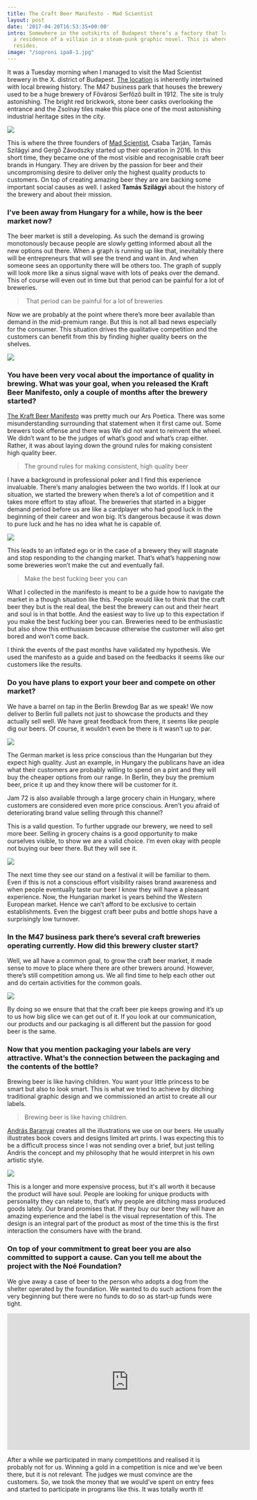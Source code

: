 ```yaml
---
title: The Craft Beer Manifesto - Mad Scientist
layout: post
date: '2017-04-20T16:53:35+00:00'
intro: Somewhere in the outskirts of Budapest there’s a factory that looks just like
  a residence of a villain in a steam-punk graphic novel. This is where the Mad Scientist
  resides.
image: "/soproni ipa8-1.jpg"
---
```

It was a Tuesday morning when I managed to visit the Mad Scientist brewery in the X. district of Budapest. [The location](http://hopbot.eu/framerate/ver-6/) is inherently intertwined with local brewing history. The M47 business park that houses the brewery used to be a huge brewery of Fővárosi Serfőző built in 1912. The site is truly astonishing. The bright red brickwork, stone beer casks overlooking the entrance and the Zsolnay tiles make this place one of the most astonishing industrial heritage sites in the city.


![](/uploads/soproni%20ipa10.jpg)




This is where the three founders of [Mad Scientist](https://www.facebook.com/madscientistbeer/), Csaba Tarján, Tamás Szilágyi and Gergő Závodszky started up their operation in 2016.  In this short time, they became one of the most visible and recognisable craft beer brands in Hungary. They are driven by the passion for beer and their uncompromising desire to deliver only the highest quality products to customers. On top of creating amazing beer they are are backing some important social causes as well. I asked **Tamás Szilágyi** about the history of the brewery and  about their mission.


### I’ve been away from Hungary for a while, how is the beer market now?


The beer market is still a developing. As such the demand is growing monotonously because people are slowly getting informed about all the new options out there. When a graph is running up like that, inevitably there will be entrepreneurs that will see the trend and want in. And when someone sees an opportunity there will be others too. The graph of supply will look more like a sinus signal wave with lots of peaks over the demand. This of course will even out in time but that period can be painful for a lot of breweries.


<blockquote>&nbsp;That period can be painful for a lot of breweries</blockquote>


Now we are probably at the point where there’s more beer available than demand in the mid-premium range. But this is not all bad news especially for the consumer. This situation drives the qualitative competition and the customers can benefit from this by finding higher quality beers on the shelves.


![](/uploads/soproni%20ipa1.jpg)




### You have been very vocal about the importance of quality in brewing.  What was your goal, when you released the Kraft Beer Manifesto, only a couple of months after the brewery started?


[The Kraft Beer Manifesto](https://translate.google.com/?hl=hu#hu/en/KRAFT%20s%C3%B6r%20vs.%20K%C3%A9zm%C5%B1ves%20s%C3%B6r%0AA%20k%C3%B6vetkez%C5%91%20h%C3%B3napokban%20-%20ha%20a%20sz%C3%A1m%C3%ADt%C3%A1saink%20bej%C3%B6nnek%20-%20elindul%20a%20magyar%20s%C3%B6r%C3%B6kn%C3%A9l%20a%20'kraft'%20jelz%C5%91%20haszn%C3%A1lata.%20Besz%C3%A9lgess%C3%BCnk%20egy%20picit%20err%C5%91l!%0A-Mi%C3%A9rt%20akarunk%20v%C3%A1ltoztatni%20a%20'k%C3%A9zm%C5%B1ves%20s%C3%B6r'%20vagy%20a%20'kis%C3%BCzemi%20s%C3%B6r'%20elnevez%C3%A9sen%3F%20%0AEgyr%C3%A9szr%C5%91l%20nem%20felt%C3%A9tlen%C3%BCl%20arr%C3%B3l%20van%20sz%C3%B3%2C%20hogy%20v%C3%A1ltoztatni%20szeretn%C3%A9nk%2C%20ink%C3%A1bb%20egy%20%C3%BAj%20kateg%C3%B3ri%C3%A1t%20k%C3%ADv%C3%A1nunk%20l%C3%A9trehozni%2C%20ami%20a%20magyarorsz%C3%A1gi%20s%C3%B6r%C3%B6k%20eset%C3%A9ben%20szerint%C3%BCnk%20l%C3%A9nyeges%20tartalommal%20b%C3%ADrna.%20%C3%89rne%20valamit%2C%20ez%C3%A1ltal%20seg%C3%ADten%C3%A9%20a%20fogyaszt%C3%B3kat.%20%0AK%C3%A9zm%C5%B1ves%20s%C3%B6r%C3%B6k%2Fkis%C3%BCzemi%20s%C3%B6r%C3%B6k%20ett%C5%91l%20f%C3%BCggetlen%C3%BCl%20vannak%20%C3%A9s%20lesznek.%20Nem%20arr%C3%B3l%20van%20sz%C3%B3%2C%20hogy%20ez%20rossz%20%C3%A9s%20az%20j%C3%B3.%20A%20kraft%20s%C3%B6rnek%20viszont%20nem%20krit%C3%A9riuma%2C%20hogy%20k%C3%A9zzel%20k%C3%A9sz%C3%BClj%C3%B6n.%20A%20mi%20%C3%A1ll%C3%A1spontunk%20szerint%20egy%20s%C3%B6r%20nem%20att%C3%B3l%20lesz%20k%C3%BCl%C3%B6nleges%20vagy%20j%C3%B3%2C%20hogy%20%C3%B6k%C3%B6llel%20t%C3%B6rj%C3%BCk%20hozz%C3%A1%20a%20mal%C3%A1t%C3%A1t%2C%20vagy%20puszta%20k%C3%A9zzel%20kavarjuk%20a%20cefr%C3%A9t.%20Szint%C3%A9n%20nem%20%C3%A9rezz%C3%BCk%20%C3%BAgy%2C%20hogy%20egy%20s%C3%B6r%20min%C5%91s%C3%A9g%C3%A9t%20jellemezn%C3%A9%20az%2C%20hogy%20mekkora%20m%C3%A9ret%C5%B1%20%C3%BCzemben%20k%C3%A9sz%C3%ADtik.%20A%20kis%20m%C3%A9ret%20nem%20garancia%20a%20min%C5%91s%C3%A9gre.%20Ett%C5%91l%20f%C3%BCggetlen%C3%BCl%20egy%20krafts%C3%B6r%20nem%20lehet%20nagyipari.%20F%C3%BCggetlen%2C%20meg%C3%BAjul%C3%B3%20%C3%A9s%20soksz%C3%ADn%C5%B1%20kell%2C%20hogy%20legyen.%0A-No%2C%20akkor%20mi%20a%20kraft%3F%0AAz%20%C3%BAj%20elnevez%C3%A9s%20a%20s%C3%B6r%C3%B6k%20eset%C3%A9ben%20min%C5%91s%C3%A9gi%20krit%C3%A9riumok%20ment%C3%A9n%20alakult%20ki%3A%0A%F0%9F%8D%BAA%20kraft%20s%C3%B6r%20nem%20kell%2C%20hogy%20a%20legdr%C3%A1g%C3%A1bb%20el%C3%A9rhet%C5%91%20alapanyagokat%20vonultassa%20f%C3%B6l%2C%20de%20min%C5%91s%C3%A9gi%20alapanyagokb%C3%B3l%20k%C3%A9sz%C3%BClj%C3%B6n%2C%20%C3%ADzre%20%C3%A9s%20%C3%B6sszet%C3%A9telre%20konstans%20legyen.%20%0A%F0%9F%8D%BAA%20kraft%20s%C3%B6r%20-%20mint%20minden%20s%C3%B6r%20-%20az%20id%C5%91%20el%C5%91rehaladt%C3%A1val%20%C3%A9rik.%20Az%20%C3%A9rlel%C5%91d%C3%A9s%20bizonyos%20%C3%ADzeket%20kiemel%2C%20m%C3%A1sokat%20h%C3%A1tt%C3%A9rbe%20szor%C3%ADt%2C%20n%C3%A9ha%20ak%C3%A1r%20teljesen%20%C3%BAj%20arom%C3%A1kat%20is%20el%C5%91hoz.%20Ett%C5%91l%20f%C3%BCggetlen%C3%BCl%20ugyanazon%20n%C3%A9v%20alatt%20kiadott%2C%20hasonl%C3%B3%20%C3%A9rlel%C5%91d%C3%A9si%20szakaszban%20l%C3%A9v%C5%91%20kraft%20s%C3%B6r%20legyen%20ugyanolyan.%20%0A%F0%9F%8D%BAA%20kraft%20s%C3%B6r%20nem%20romlik%20meg.%20Ne%20d%C5%91ljetek%20be%20a%20magyar%C3%A1zkod%C3%A1snak!%20Sz%C5%B1retlens%C3%A9ge%20%C3%A9s%20paszt%C3%B6riz%C3%A1latlans%C3%A1ga%20miatt%20ugyan%C3%BAgy%20%C3%A9l%C5%91%20sejteket%20tartalmaz%2C%20mint%20t%C3%A1rsai%2C%20de%20a%20magas%20f%C5%91zdehigi%C3%A9nia%20%C3%A9s%20kiszerel%C3%A9si%20technol%C3%B3gia%20eredm%C3%A9nyek%C3%A9ppen%20lehets%C3%A9ges%20fert%C5%91z%C3%A9smentesen%20kiszerelni%20egy%20s%C3%B6rt.%20Ez%20pedig%20eltarthat%C3%B3%20lesz.%20Nem%2015%20napig.%20Nem%2045%20napig.%20%C3%89vekig.%20%0A%F0%9F%8D%BA%20A%20kraft%20s%C3%B6r%20sz%C3%A9p.%20St%C3%ADlusokt%C3%B3l%20f%C3%BCgg%C5%91en%20egy%20s%C3%B6r%20lehet%20k%C3%B6d%C3%B6s%20vagy%20t%C3%BCk%C3%B6rtiszta.%20Ez%20nem%20az%C3%A9rt%20van%2C%20mert%20sz%C5%B1rt%20vagy%20sz%C5%B1retlen.%20Mindegyik%20sz%C5%B1retlen.%20A%20kraft%20s%C3%B6r%C3%B6knek%20minim%C3%A1lis%20-%20st%C3%ADlusjegyb%C5%91l%20fakad%C3%B3%20-%20kiv%C3%A9telt%C5%91l%20eltekintve%20sz%C3%A9p%20%C3%A9s%20tart%C3%B3s%20habja%20van.%20Nem%20egy%20poh%C3%A1r%20jaffasz%C3%B6rp%20sz%C3%B3d%C3%A1val.%20%0A%F0%9F%8D%BAA%20kraft%20s%C3%B6r%20nem%20kell%2C%20hogy%20mindenki%20aktu%C3%A1lis%20kedvence%20legyen%2C%20de%20a%20receptek%20szak%C3%A9rtelemmel%2C%20k%C3%ADs%C3%A9rletez%C3%A9ssel%2C%20odafigyel%C3%A9ssel%20%C3%A9s%20odaad%C3%A1ssal%20k%C3%A9sz%C3%BClnek.%20A%20v%C3%A9gterm%C3%A9k%20nem%20%C3%ADzhib%C3%A1s%2C%20nem%20f%C3%A9lresiker%C3%BClt%2C%20hanem%20el%C5%91re%20megtervezett%20%C3%A9s%20professzion%C3%A1lis%20k%C3%B6r%C3%BClm%C3%A9nyek%20k%C3%B6z%C3%B6tt%20megval%C3%B3s%C3%ADtott.%20Az%2C%20hogy%20neked%20nem%20j%C3%B6n%20be%20nem%20az%C3%A9rt%20lesz%2C%20mert%20valami%20el%20lett%20rontva%20benne.%20Ez%20a%20s%C3%B6r%20most%20%C3%A9ppen%20ilyen%20akart%20lenni.%0AN%C3%A9h%C3%A1ny%20krit%C3%A9rium%20a%20s%C3%B6rf%C5%91zd%C3%A9kre%20n%C3%A9zve%3A%0A%F0%9F%8D%BAA%20kraft%20s%C3%B6rf%C5%91zde%20nem%20kell%2C%20hogy%20nonprofit%20legyen%2C%20de%20legyen%20term%C3%A9korient%C3%A1lt%2C%20a%20term%C3%A9k%20min%C5%91s%C3%A9ge%20el%C5%91zz%C3%B6n%20meg%20minden%20egy%C3%A9b%20%C3%BCzleti%20c%C3%A9lt.%20%0A%F0%9F%8D%BAA%20kraft%20s%C3%B6rf%C5%91zde%20nem%20az%20el%C3%A9rhet%C5%91%20legdr%C3%A1g%C3%A1bb%20technol%C3%B3gi%C3%A1val%20dolgozik%2C%20de%20a%20s%C3%B6rf%C5%91z%C3%A9s%20minden%20esetben%20higi%C3%A9nikus%20%C3%A9s%20professzion%C3%A1lis%20k%C3%B6r%C3%BClm%C3%A9nyek%20k%C3%B6z%C3%B6tt%20t%C3%B6rt%C3%A9njen.%20Nem%20hamuznak%20bele%20a%20cefr%C3%A9z%C5%91%C3%BCstbe%20a%20munk%C3%A1sok%2C%20nem%20potyog%20a%20pen%C3%A9sz%20a%20falr%C3%B3l%2C%20az%20ejeszt%C5%91t%C3%A9rben%20nincsen%20ottfelejtve%20egy%20t%C3%A1l%20-%20m%C3%A9g%20akkor%20sem%20ha%20k%C3%A9zm%C5%B1ves%20-%20pacal%20tegnapr%C3%B3l.%20%0A%F0%9F%8D%BAA%20kraft%20s%C3%B6rf%C5%91zde%20emberek%20%C3%A9s%20nem%20g%C3%A9pek%20%C3%A1ltal%20%C3%BCzemeltetett%2C%20az%20emberek%20pedig%20term%C3%A9szet%C3%BCkn%C3%A9l%20fogva%20hib%C3%A1zhatnak.%20Az%20esetleges%20mell%C3%A9fog%C3%A1sok%20azonban%20nem%20a%20fogyaszt%C3%B3kat%2C%20hanem%20a%20s%C3%B6rf%C5%91zd%C3%A9t%20terhelik.%20Szar%20nem%20ker%C3%BCl%20kors%C3%B3ba%20le%C3%A1razva%2C%20hanem%20megy%20a%20lefoly%C3%B3ba.%20%0A%F0%9F%8D%BAA%20kraft%20s%C3%B6rf%C5%91zd%C3%A9nek%20nem%20k%C3%B6telez%C5%91%20500%20k%C3%BCl%C3%B6nb%C3%B6z%C5%91%20s%C3%B6rt%20kihozni.%20Mindenkinek%20vannak%20%C3%A9s%20lesznek%20%C3%A1lland%C3%B3%20s%C3%B6rei%2C%20amiket%20egy%20esetleges%20t%C3%B6rzsk%C3%B6z%C3%B6ns%C3%A9g%20%C3%A9vr%C5%91l%20%C3%A9vre%20sz%C3%ADvesen%20fogyaszt.%20Ett%C5%91l%20f%C3%BCggetlen%C3%BCl%20a%20kraft%20s%C3%B6rf%C5%91zde%20a%20megl%C3%A9v%C5%91%20s%C3%B6reinek%20a%20gy%C3%A1rt%C3%A1s%C3%A1val%20p%C3%A1rhuzamosan%20igyekszik%20folyamatosan%20meg%C3%BAjulni%20%C3%A9s%20id%C5%91r%C5%91l%20id%C5%91re%20%C3%BAj%2C%20ak%C3%A1r%20limit%C3%A1lt%20sz%C3%A9ri%C3%A1s%20term%C3%A9kkel%20%C3%A1ll%20el%C5%91.%20%0A%F0%9F%8D%BAA%20kraft%20s%C3%B6rf%C5%91zd%C3%A9k%20nem%20kell%2C%20hogy%20%C3%B6ribarik%20legyenek%2C%20de%20egy%C3%BCtt%20harcolnak%20egy%20k%C3%B6z%C3%B6s%20c%C3%A9l%20el%C3%A9r%C3%A9s%C3%A9%C3%A9rt%2C%20%C3%A9s%20ebben%20t%C3%A1mogatj%C3%A1k%20egym%C3%A1st.%0ATe%20pedig%2C%20kedves%20%F0%9F%8D%BAkraft%20s%C3%B6rfogyaszt%C3%B3%2C%20tudatos%C3%ADtsd%20magadban%2C%20hogy%20mi%20%C3%A9rted%20vagyunk%2C%20%C3%A9s%20seg%C3%ADtsd%20magad%20%C3%A9s%20minket%20azzal%2C%20hogy%20ezt%20megosztod.%0ASzil%C3%A1gyi%20Tam%C3%A1s%20-%20Mad%20scientist) was pretty much our Ars Poetica. There was some misunderstanding surrounding that statement when it first came out. Some brewers took offense and there was  We did not want to reinvent the wheel. We didn’t want to be the judges of what’s good and what’s crap either. Rather, it was about laying down the ground rules for making consistent high quality beer.


<blockquote>The ground rules for making consistent, high quality beer</blockquote>


I have a background in professional poker and I find this experience invaluable. There’s many analogies between the two worlds. If I look at our situation, we started the brewery when there’s a lot of competition and it takes more effort to stay afloat. The breweries that started in a bigger demand period before us are like a cardplayer who had good luck in the beginning of their career and won big. It’s dangerous because it was down to pure luck and he has no idea what he is capable of.


![](/uploads/soproni%20ipa6.jpg)




This leads to an inflated ego or in the case of a brewery they will stagnate and stop responding to the changing market. That’s what’s happening now some breweries won’t make the cut and eventually fail.


<blockquote>Make the best fucking beer you can</blockquote>


What I collected in the manifesto is meant to be a guide how to navigate the market in a though situation like this. People would like to think that the craft beer they but is the real deal, the best the brewery can out and their heart and soul is in that bottle. And the easiest way to live up to this expectation if you make the best fucking beer you can. Breweries need to be enthusiastic but also show this enthusiasm because otherwise the customer will also get bored and won’t come back.


I think the events of the past months have validated my hypothesis. We used the manifesto as a guide and based on the feedbacks it seems like our customers like the results.


### Do you have plans to export your beer and compete on other market?


We have a barrel on tap in the Berlin Brewdog Bar as we speak! We now deliver to Berlin full pallets not just to showcase the products and they actually sell well. We have great feedback from there, it seems like people dig our beers. Of course, it wouldn’t even be there is it wasn’t up to par.


![](/uploads/soproni%20ipa4.jpg)




The German market is less price conscious than the Hungarian but they expect high quality. Just an example, in Hungary the publicans have an idea what their customers are probably willing to spend on a pint and they will buy the cheaper options from our range. In Berlin, they buy the premium beer, price it up and they know there will be customer for it.


Jam 72 is also available through a large grocery chain in Hungary, where customers are considered even more price conscious. Aren’t you afraid of deteriorating brand value selling through this channel?


This is a valid question. To further upgrade our brewery, we need to sell more beer. Selling in grocery chains is a good opportunity to make ourselves visible, to show we are a valid choice. I’m even okay with people not buying our beer there. But they will see it.


![](/uploads/soproni%20ipa7.jpg)




The next time they see our stand on a festival it will be familiar to them. Even if this is not a conscious effort visibility raises brand awareness and when people eventually taste our beer I know they will have a pleasant experience. Now, the Hungarian market is years behind the Western European market. Hence we can’t afford to be exclusive to certain establishments. Even the biggest craft beer pubs and bottle shops have a surprisingly low turnover.


### In the M47 business park there’s several craft breweries operating currently. How did this brewery cluster start?


Well, we all have a common goal, to grow the craft beer market, it made sense to move to place where there are other brewers around. However, there’s still competition among us. We all find time to help each other out and do certain activities for the common goals.


![](/uploads/soproni%20ipa9.jpg)




By doing so we ensure that that the craft beer pie keeps growing and it’s up to us how big slice we can get out of it. If you look at our communication, our products and our packaging is all different but the passion for good beer is the same.


### Now that you mention packaging your labels are very attractive. What’s the connection between the packaging and the contents of the bottle?


Brewing beer is like having children. You want your little princess to be smart but also to look smart. This is what we tried to achieve by ditching traditional graphic design and we commissioned an artist to create all our labels.


<blockquote>Brewing beer is like having children.</blockquote>


[András Baranyai](http://www.andrasbaranyai.com/) creates all the illustrations we use on our beers. He usually illustrates book covers and designs limited art prints. I was expecting this to be a difficult process since I was not sending over a brief, but just telling Andris the concept and my philosophy that he would interpret in his own artistic style.


![](/uploads/soproni%20ipa3.jpg)




This is a longer and more expensive process, but it's all worth it because the product will have soul. People are looking for unique products with personality they can relate to, that’s why people are ditching mass produced goods lately. Our brand promises that. If they buy our beer they will have an amazing experience and the label is the visual representation of this. The design is an integral part of the product as most of the time this is the first interaction the consumers have with the brand.


### On top of your commitment to great beer you are also committed to support a cause. Can you tell me about the project with the Noé Foundation?


We give away a case of beer to the person who adopts a dog from the shelter operated by the foundation. We wanted to do such actions from the very beginning but there were no funds to do so as start-up funds were tight.


<iframe src="https://www.facebook.com/plugins/video.php?href=https%3A%2F%2Fwww.facebook.com%2Fmadscientistbeer%2Fvideos%2F2250829878476461%2F&show_text=0&width=560" width="560" height="315" style="border:none;overflow:hidden" scrolling="no" frameborder="0" allowTransparency="true" allowFullScreen="true"></iframe>


After a while we participated in many competitions and realised it is probably not for us. Winning a gold in a competition is nice and we’ve been there, but it is not relevant. The judges we must convince are the customers. So, we took the money that we would’ve spent on entry fees and started to participate in programs like this. It was totally worth it!